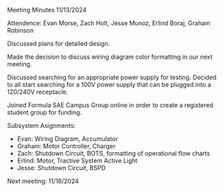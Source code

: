 Meeting Minutes 11/13/2024

Attendence: Evan Morse, Zach Holt, Jesse Munoz, Erlind Boraj, Graham Robinson

Discussed plans for detailed design.

Made the decision to discuss wiring diagram color formatting in our next meeting.

Discussed searching for an appropriate power supply for testing. Decided to all start searching for a 100V power supply that can be plugged into a 120/240V receptacle.

Joined Formula SAE Campus Group online in order to create a registered student group for funding.

Subsystem Asignments:
- Evan: Wiring Diagram, Accumulator
- Graham: Motor Controller, Charger
- Zach: Shutdown Circuit, BOTS, formatting of operational flow charts
- Erlind: Motor, Tractive System Active Light
- Jesse: Shutdown Circuit, BSPD

Next meeting: 11/18/2024
